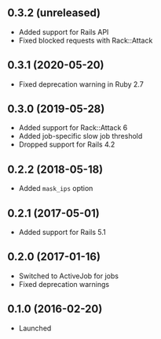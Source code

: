 ## 0.3.2 (unreleased)

- Added support for Rails API
- Fixed blocked requests with Rack::Attack

## 0.3.1 (2020-05-20)

- Fixed deprecation warning in Ruby 2.7

## 0.3.0 (2019-05-28)

- Added support for Rack::Attack 6
- Added job-specific slow job threshold
- Dropped support for Rails 4.2

## 0.2.2 (2018-05-18)

- Added `mask_ips` option

## 0.2.1 (2017-05-01)

- Added support for Rails 5.1

## 0.2.0 (2017-01-16)

- Switched to ActiveJob for jobs
- Fixed deprecation warnings

## 0.1.0 (2016-02-20)

- Launched
